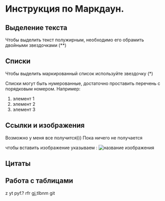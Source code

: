 # Инструкция по Маркдаун.

## Выделение текста
Чтобы выделить текст полужирным, необходимо его обрамить двойными звездочками (**)

## Списки
Чтобы  выделить маркированный список используйте звездочку (*)

Списки могут быть нумерованные, достаточно проставить перечень с порядковым номером. Например:
1. элемент 1
2. элемент 2
3. элемент 3

## Ссылки и изображения
Возможно у меня все получится)))
Пока ничего не получается






чтобы вставить изображение указываем : ![название изображения](%D0%A8%D0%BE%D0%BA.jpg)

## Цитаты

## Работа с таблицами
z yt pyf.? rfr gj,tlbnm git